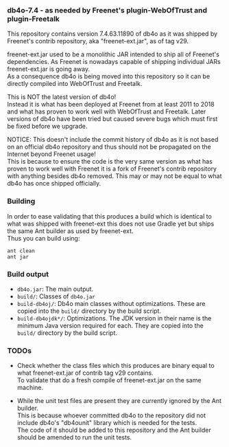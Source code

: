 ### db4o-7.4 - as needed by Freenet's plugin-WebOfTrust and plugin-Freetalk

This repository contains version 7.4.63.11890 of db4o as it was shipped
by Freenet's contrib repository, aka "freenet-ext.jar", as of tag v29.

freenet-ext.jar used to be a monolithic JAR intended to ship all of
Freenet's dependencies. As Freenet is nowadays capable of shipping
individual JARs freenet-ext.jar is going away.  
As a consequence db4o is being moved into this repository so it can be
directly compiled into WebOfTrust and Freetalk.

This is NOT the latest version of db4o!  
Instead it is what has been deployed at Freenet from at least 2011 to
2018 and what has proven to work well with WebOfTrust and Freetalk.
Later versions of db4o have been tried but caused severe bugs which
must first be fixed before we upgrade.

NOTICE: This doesn't include the commit history of db4o as it is not
based on an official db4o repository and thus should not be propagated
on the Internet beyond Freenet usage!  
This is because to ensure the code is the very same version as what has
proven to work well with Freenet it is a fork of Freenet's contrib
repository with anything besides db4o removed. This may or may not be
equal to what db4o has once shipped officially.

### Building

In order to ease validating that this produces a build which is
identical to what was shipped with freenet-ext this does not use Gradle
yet but ships the same Ant builder as used by freenet-ext.  
Thus you can build using:

```shell
ant clean
ant jar
```

### Build output

- ```db4o.jar```: The main output.
- ```build/```: Classes of ```db4o.jar```
- ```build-db4oj/```: Db4o main classes without optimizations.
  These are copied into the ```build/``` directory by the build script.
- ```build-db4ojdk*/```: Optimizations. The JDK version in their name is
  the minimum Java version required for each.
  They are copied into the ```build/``` directory by the build script.

### TODOs

- Check whether the class files which this produces are binary equal to
  what freenet-ext.jar of contrib tag v29 contains.  
  To validate that do a fresh compile of freenet-ext.jar on the same
  machine.

- While the unit test files are present they are currently ignored by the
  Ant builder.  
  This is because whoever committed db4o to the repository did not include
  db4o's "db4ounit" library which is needed for the tests.  
  The code of it should be added to this repository and the Ant builder
  should be amended to run the unit tests.
